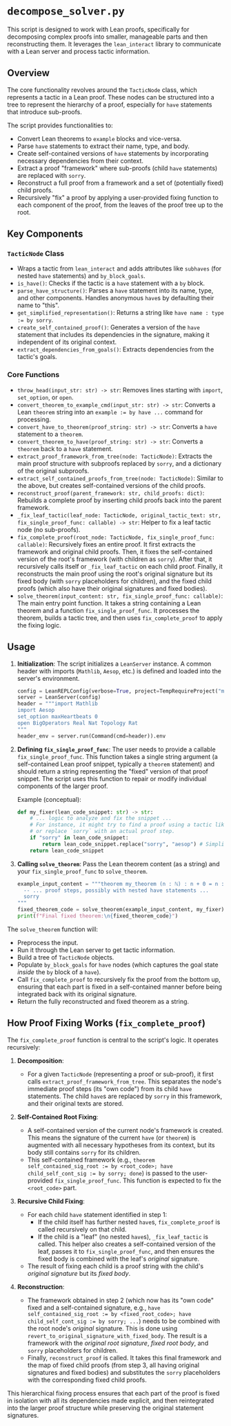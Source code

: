 # `decompose_solver.py`

This script is designed to work with Lean proofs, specifically for decomposing complex proofs into smaller, manageable parts and then reconstructing them. It leverages the `lean_interact` library to communicate with a Lean server and process tactic information.

## Overview

The core functionality revolves around the `TacticNode` class, which represents a tactic in a Lean proof. These nodes can be structured into a tree to represent the hierarchy of a proof, especially for `have` statements that introduce sub-proofs.

The script provides functionalities to:
- Convert Lean theorems to `example` blocks and vice-versa.
- Parse `have` statements to extract their name, type, and body.
- Create self-contained versions of `have` statements by incorporating necessary dependencies from their context.
- Extract a proof "framework" where sub-proofs (child `have` statements) are replaced with `sorry`.
- Reconstruct a full proof from a framework and a set of (potentially fixed) child proofs.
- Recursively "fix" a proof by applying a user-provided fixing function to each component of the proof, from the leaves of the proof tree up to the root.

## Key Components

### `TacticNode` Class
- Wraps a tactic from `lean_interact` and adds attributes like `subhaves` (for nested `have` statements) and `by_block_goals`.
- `is_have()`: Checks if the tactic is a `have` statement with a `by` block.
- `parse_have_structure()`: Parses a `have` statement into its name, type, and other components. Handles anonymous `have`s by defaulting their name to "this".
- `get_simplified_representation()`: Returns a string like `have name : type := by sorry`.
- `create_self_contained_proof()`: Generates a version of the `have` statement that includes its dependencies in the signature, making it independent of its original context.
- `extract_dependencies_from_goals()`: Extracts dependencies from the tactic's goals.

### Core Functions
- `throw_head(input_str: str) -> str`: Removes lines starting with `import`, `set_option`, or `open`.
- `convert_theorem_to_example_cmd(input_str: str) -> str`: Converts a Lean `theorem` string into an `example := by have ...` command for processing.
- `convert_have_to_theorem(proof_string: str) -> str`: Converts a `have` statement to a `theorem`.
- `convert_theorem_to_have(proof_string: str) -> str`: Converts a `theorem` back to a `have` statement.
- `extract_proof_framework_from_tree(node: TacticNode)`: Extracts the main proof structure with subproofs replaced by `sorry`, and a dictionary of the original subproofs.
- `extract_self_contained_proofs_from_tree(node: TacticNode)`: Similar to the above, but creates self-contained versions of the child proofs.
- `reconstruct_proof(parent_framework: str, child_proofs: dict)`: Rebuilds a complete proof by inserting child proofs back into the parent framework.
- `_fix_leaf_tactic(leaf_node: TacticNode, original_tactic_text: str, fix_single_proof_func: callable) -> str`: Helper to fix a leaf tactic node (no sub-proofs).
- `fix_complete_proof(root_node: TacticNode, fix_single_proof_func: callable)`: Recursively fixes an entire proof. It first extracts the framework and original child proofs. Then, it fixes the self-contained version of the root's framework (with children as `sorry`). After that, it recursively calls itself or `_fix_leaf_tactic` on each child proof. Finally, it reconstructs the main proof using the root's original signature but its fixed body (with `sorry` placeholders for children), and the fixed child proofs (which also have their original signatures and fixed bodies).
- `solve_theorem(input_content: str, fix_single_proof_func: callable)`: The main entry point function. It takes a string containing a Lean theorem and a function `fix_single_proof_func`. It processes the theorem, builds a tactic tree, and then uses `fix_complete_proof` to apply the fixing logic.

## Usage

1.  **Initialization**:
    The script initializes a `LeanServer` instance. A common header with imports (`Mathlib`, `Aesop`, etc.) is defined and loaded into the server's environment.

    ```python
    config = LeanREPLConfig(verbose=True, project=TempRequireProject("mathlib"))
    server = LeanServer(config)
    header = """import Mathlib
    import Aesop
    set_option maxHeartbeats 0
    open BigOperators Real Nat Topology Rat
    """
    header_env = server.run(Command(cmd=header)).env
    ```

2.  **Defining `fix_single_proof_func`**:
    The user needs to provide a callable `fix_single_proof_func`. This function takes a single string argument (a self-contained Lean proof snippet, typically a `theorem` statement) and should return a string representing the "fixed" version of that proof snippet. The script uses this function to repair or modify individual components of the larger proof.

    Example (conceptual):
    ```python
    def my_fixer(lean_code_snippet: str) -> str:
        # ... logic to analyze and fix the snippet ...
        # For instance, it might try to find a proof using a tactic like `aesop`
        # or replace `sorry` with an actual proof step.
        if "sorry" in lean_code_snippet:
            return lean_code_snippet.replace("sorry", "aesop") # Simplistic example
        return lean_code_snippet
    ```

3.  **Calling `solve_theorem`**:
    Pass the Lean theorem content (as a string) and your `fix_single_proof_func` to `solve_theorem`.

    ```python
    example_input_content = """theorem my_theorem (n : ℕ) : n + 0 = n := by
      -- ... proof steps, possibly with nested have statements ...
      sorry
    """
    fixed_theorem_code = solve_theorem(example_input_content, my_fixer)
    print(f"Final fixed theorem:\n{fixed_theorem_code}")
    ```

The `solve_theorem` function will:
- Preprocess the input.
- Run it through the Lean server to get tactic information.
- Build a tree of `TacticNode` objects.
- Populate `by_block_goals` for `have` nodes (which captures the goal state *inside* the `by` block of a `have`).
- Call `fix_complete_proof` to recursively fix the proof from the bottom up, ensuring that each part is fixed in a self-contained manner before being integrated back with its original signature.
- Return the fully reconstructed and fixed theorem as a string.

## How Proof Fixing Works (`fix_complete_proof`)

The `fix_complete_proof` function is central to the script's logic. It operates recursively:

1.  **Decomposition**:
    - For a given `TacticNode` (representing a proof or sub-proof), it first calls `extract_proof_framework_from_tree`. This separates the node's immediate proof steps (its "own code") from its child `have` statements. The child `have`s are replaced by `sorry` in this framework, and their original texts are stored.

2.  **Self-Contained Root Fixing**:
    - A self-contained version of the current node's framework is created. This means the signature of the current `have` (or `theorem`) is augmented with all necessary hypotheses from its context, but its body still contains `sorry` for its children.
    - This self-contained framework (e.g., `theorem self_contained_sig_root := by <root_code>; have child_self_cont_sig := by sorry; done`) is passed to the user-provided `fix_single_proof_func`. This function is expected to fix the `<root_code>` part.

3.  **Recursive Child Fixing**:
    - For each child `have` statement identified in step 1:
        - If the child itself has further nested `have`s, `fix_complete_proof` is called recursively on that child.
        - If the child is a "leaf" (no nested `have`s), `_fix_leaf_tactic` is called. This helper also creates a self-contained version of the leaf, passes it to `fix_single_proof_func`, and then ensures the fixed body is combined with the leaf's *original* signature.
    - The result of fixing each child is a proof string with the child's *original signature* but its *fixed body*.

4.  **Reconstruction**:
    - The framework obtained in step 2 (which now has its "own code" fixed and a self-contained signature, e.g., `have self_contained_sig_root := by <fixed_root_code>; have child_self_cont_sig := by sorry; ...`) needs to be combined with the root node's *original* signature. This is done using `revert_to_original_signature_with_fixed_body`. The result is a framework with the *original root signature*, *fixed root body*, and `sorry` placeholders for children.
    - Finally, `reconstruct_proof` is called. It takes this final framework and the map of fixed child proofs (from step 3, all having original signatures and fixed bodies) and substitutes the `sorry` placeholders with the corresponding fixed child proofs.

This hierarchical fixing process ensures that each part of the proof is fixed in isolation with all its dependencies made explicit, and then reintegrated into the larger proof structure while preserving the original statement signatures. 